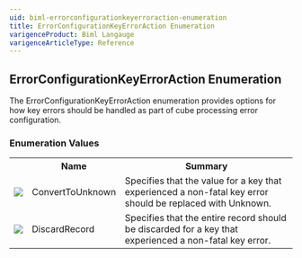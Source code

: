 ```yaml
---
uid: biml-errorconfigurationkeyerroraction-enumeration
title: ErrorConfigurationKeyErrorAction Enumeration
varigenceProduct: Biml Langauge
varigenceArticleType: Reference
---
```


## ErrorConfigurationKeyErrorAction Enumeration<div class="LanguageSummary"><div class ="SummaryItem">The ErrorConfigurationKeyErrorAction enumeration provides options for how key errors should be handled as part of cube processing error configuration.</div></div><div class="EnumValueGroup">### Enumeration Values<table id="EnumValue" class="MemberList"><tbody><tr><th class="MemberTypeIconColumnHeader">&nbsp;</th><th class="MemberNameColumnHeader">Name</th><th class="MemberSummaryColumnHeader">Summary</th></tr><tr class="cd0"><td align="center" class="MemberTypeIcon"><img src="enumValue.png"></img></td><td class="MemberName">ConvertToUnknown</td><td class="MemberSummary"><div class ="SummaryItem">Specifies that the value for a key that experienced a non-fatal key error should be replaced with Unknown.</div></td></tr><tr class="cd1"><td align="center" class="MemberTypeIcon"><img src="enumValue.png"></img></td><td class="MemberName">DiscardRecord</td><td class="MemberSummary"><div class ="SummaryItem">Specifies that the entire record should be discarded for a key that experienced a non-fatal key error.</div></td></tr></tbody></table></div>
